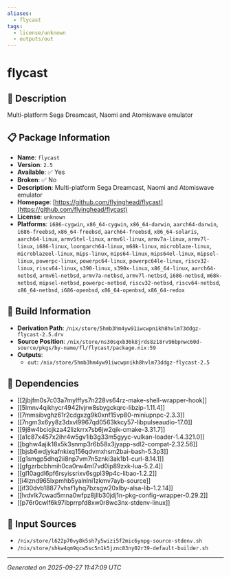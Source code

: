 ```yaml
---
aliases:
  - flycast
tags:
  - license/unknown
  - outputs/out
---
```


# flycast

## 📝 Description

Multi-platform Sega Dreamcast, Naomi and Atomiswave emulator

## 📋 Package Information

- **Name**: `flycast`
- **Version**: `2.5`
- **Available**: ✅ Yes
- **Broken**: ✅ No
- **Description**: Multi-platform Sega Dreamcast, Naomi and Atomiswave emulator
- **Homepage**: [https://github.com/flyinghead/flycast](https://github.com/flyinghead/flycast)
- **License**: `unknown`
- **Platforms**: `i686-cygwin`, `x86_64-cygwin`, `x86_64-darwin`, `aarch64-darwin`, `i686-freebsd`, `x86_64-freebsd`, `aarch64-freebsd`, `x86_64-solaris`, `aarch64-linux`, `armv5tel-linux`, `armv6l-linux`, `armv7a-linux`, `armv7l-linux`, `i686-linux`, `loongarch64-linux`, `m68k-linux`, `microblaze-linux`, `microblazeel-linux`, `mips-linux`, `mips64-linux`, `mips64el-linux`, `mipsel-linux`, `powerpc-linux`, `powerpc64-linux`, `powerpc64le-linux`, `riscv32-linux`, `riscv64-linux`, `s390-linux`, `s390x-linux`, `x86_64-linux`, `aarch64-netbsd`, `armv6l-netbsd`, `armv7a-netbsd`, `armv7l-netbsd`, `i686-netbsd`, `m68k-netbsd`, `mipsel-netbsd`, `powerpc-netbsd`, `riscv32-netbsd`, `riscv64-netbsd`, `x86_64-netbsd`, `i686-openbsd`, `x86_64-openbsd`, `x86_64-redox`

## 🔧 Build Information

- **Derivation Path**: `/nix/store/5hmb3hm4yw91iwcwpnikh8hvlm73ddgz-flycast-2.5.drv`
- **Source Position**: `/nix/store/ns30sqxb36k8jrds8z18rv96bpnwc60d-source/pkgs/by-name/fl/flycast/package.nix:59`
- **Outputs**:
  - `out`:  `/nix/store/5hmb3hm4yw91iwcwpnikh8hvlm73ddgz-flycast-2.5`

## 🔗 Dependencies

- [[2jbjfm0s7c03a7mylffys7n228vs64rz-make-shell-wrapper-hook]]
- [[5lmnv4qikhycr4942lvjrw8sbygckqrc-libzip-1.11.4]]
- [[7mmsibvghz61r2cdgxzg9k0xnf15vp80-miniupnpc-2.3.3]]
- [[7ngm3x6yy8z3dxvl9967qd0563kkcy57-libpulseaudio-17.0]]
- [[9j8w4bcicjkza42lizkrrx7sb6jw2qik-cmake-3.31.7]]
- [[a1c87x457x2ihr4w5gv1ib3g33m5gyyc-vulkan-loader-1.4.321.0]]
- [[bghw4ajik18x5k3snmp3r6b58x3jyapp-sdl2-compat-2.32.56]]
- [[bjsb6wdjykafnkixq156qdvmxhsm2bai-bash-5.3p3]]
- [[g1smgp5dhq2ii8np7vm7n5znki3ak1b1-curl-8.14.1]]
- [[gfgzrbcbhmih0ca0rw4ml7vd0ip89zxk-lua-5.2.4]]
- [[gl10agdl6pf6rsyissrixv6sgpl39p4c-libao-1.2.2]]
- [[i4lznd965lxpmhb5yalnlni1zkmv7ayb-source]]
- [[if30dvb18877vhsf1yhq7bzsgw20xlby-alsa-lib-1.2.14]]
- [[lvdvlk7cwad5mna0wfpz8jllb30jdj1n-pkg-config-wrapper-0.29.2]]
- [[p76r0cwlf6k97ibprrpfd8xw0r8wc3nx-stdenv-linux]]

## 📁 Input Sources

- `/nix/store/l622p70vy8k5sh7y5wizi5f2mic6ynpg-source-stdenv.sh`
- `/nix/store/shkw4qm9qcw5sc5n1k5jznc83ny02r39-default-builder.sh`

---
*Generated on 2025-09-27 11:47:09 UTC*
